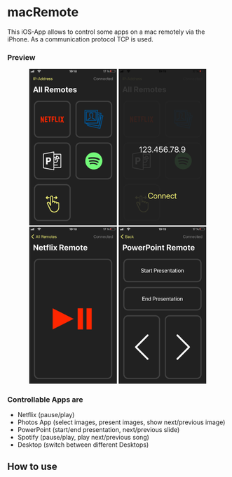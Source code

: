# macRemote

This iOS-App allows to control some apps on a mac remotely via the iPhone. As a communication protocol TCP is used. 

### Preview

<div align="center">
  <img src="preview/1_main.PNG" width="200px">
  <img src="preview/2_ip.PNG" width="200px">
  <img src="preview/3_netflix.PNG" width="200px">
  <img src="preview/4_pp.PNG" width="200px">
</div>

### Controllable Apps are
* Netflix (pause/play)
* Photos App (select images, present images, show next/previous image)
* PowerPoint (start/end presentation, next/previous slide)
* Spotify (pause/play, play next/previous song)
* Desktop (switch between different Desktops)

## How to use

